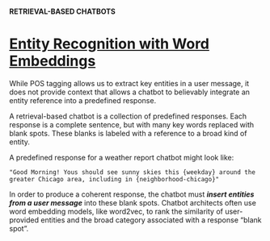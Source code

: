 #### RETRIEVAL-BASED CHATBOTS
# [Entity Recognition with Word Embeddings](https://www.codecademy.com/paths/build-chatbots-with-python/tracks/retrieval-based-chatbots/modules/retrieval-based-chatbots/lessons/retrieval-based-chatbots/exercises/chatbots-entity-with-embeddings)
While POS tagging allows us to extract key entities in a user message, it does not provide context that allows a chatbot to believably integrate an entity reference into a predefined response.

A retrieval-based chatbot is a collection of predefined responses. Each response is a complete sentence, but with many key words replaced with blank spots. These blanks is labeled with a reference to a broad kind of entity. 

A predefined response for a weather report chatbot might look like:
```
"Good Morning! Yous should see sunny skies this {weekday} around the greater Chicago area, including in {neighborhood-chicago}"
```
In order to produce a coherent response, the chatbot must ***insert entities from a user message*** into these blank spots.
Chatbot architects often use word embedding models, like word2vec, to rank the similarity of user-provided entities and the broad category associated with a response “blank spot”.
